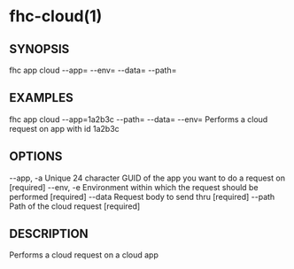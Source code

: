 fhc-cloud(1)
============
## SYNOPSIS

 fhc app cloud --app=<app> --env=<env> --data=<data> --path=<path>

## EXAMPLES

  fhc app cloud --app=1a2b3c --path=<serverside path from root> --data=<Data to send> --env=<environment>    Performs a cloud request on app with id 1a2b3c


## OPTIONS

  --app, -a  Unique 24 character GUID of the app you want to do a request on  [required]
  --env, -e  Environment within which the request should be performed         [required]
  --data     Request body to send thru                                        [required]
  --path     Path of the cloud request                                        [required]

## DESCRIPTION

Performs a cloud request on a cloud app

